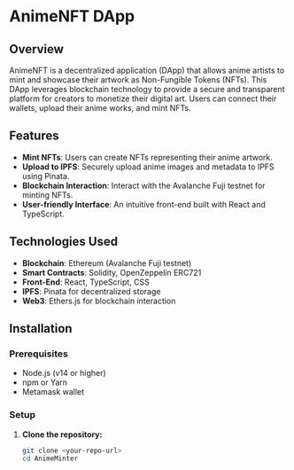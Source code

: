 # AnimeNFT DApp

## Overview

AnimeNFT is a decentralized application (DApp) that allows anime artists to mint and showcase their artwork as Non-Fungible Tokens (NFTs). This DApp leverages blockchain technology to provide a secure and transparent platform for creators to monetize their digital art. Users can connect their wallets, upload their anime works, and mint NFTs.

## Features

- **Mint NFTs**: Users can create NFTs representing their anime artwork.
- **Upload to IPFS**: Securely upload anime images and metadata to IPFS using Pinata.
- **Blockchain Interaction**: Interact with the Avalanche Fuji testnet for minting NFTs.
- **User-friendly Interface**: An intuitive front-end built with React and TypeScript.

## Technologies Used

- **Blockchain**: Ethereum (Avalanche Fuji testnet)
- **Smart Contracts**: Solidity, OpenZeppelin ERC721
- **Front-End**: React, TypeScript, CSS
- **IPFS**: Pinata for decentralized storage
- **Web3**: Ethers.js for blockchain interaction

## Installation

### Prerequisites

- Node.js (v14 or higher)
- npm or Yarn
- Metamask wallet

### Setup

1. **Clone the repository:**

   ```bash
   git clone <your-repo-url>
   cd AnimeMinter
